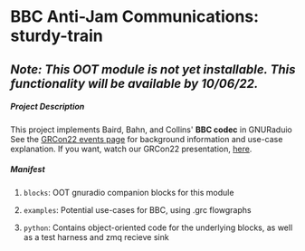 # **BBC Anti-Jam Communications**: sturdy-train

## *Note: This OOT module is not yet installable. This functionality will be available by 10/06/22.*

##### Project Description
This project implements Baird, Bahn, and Collins' **BBC codec** in GNURaduio
See the [GRCon22 events page](https://events.gnuradio.org/event/18/contributions/278/) for background information and use-case explanation.
If you want, watch our GRCon22 presentation, [here](https://youtu.be/I3QmZwdsavE&t=7h38m45s).

    
##### Manifest

1. `blocks`: OOT gnuradio companion blocks for this module
   
2. `examples`: Potential use-cases for BBC, using .grc flowgraphs

3. `python`: Contains object-oriented code for the underlying blocks, as well as a test harness and zmq recieve sink
